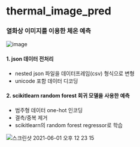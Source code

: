 # thermal_image_pred
### 열화상 이미지를 이용한 체온 예측
![image](https://user-images.githubusercontent.com/84064361/120269715-5424e180-c2e3-11eb-8e6f-ec1e314d3e1a.png)

#### 1. json 데이터 전처리
* nested json 파일을 데이터프레임(csv) 형식으로 변형
* unicode 포함 데이터 디코딩 
#### 2. scikitlearn random forest 회귀 모델을 사용한 예측
* 범주형 데이터 one-hot 인코딩
* 결측/중복 제거
* scikitlearn의 random forest regressor로 학습


![스크린샷 2021-06-01 오후 12 23 15](https://user-images.githubusercontent.com/84064361/120262114-3b60ff80-c2d4-11eb-8116-098d2b65fe91.png)
